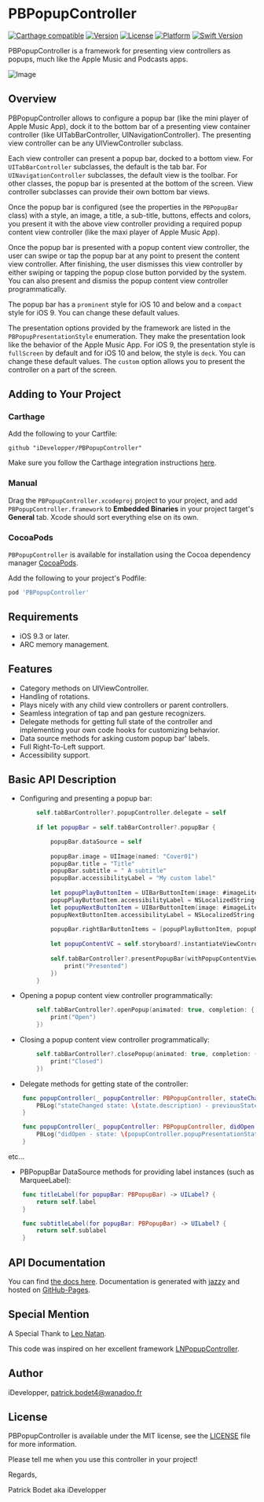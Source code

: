 # PBPopupController

[![Carthage compatible](https://img.shields.io/badge/Carthage-compatible-4BC51D.svg?style=flat)](https://github.com/Carthage/Carthage)
[![Version](https://img.shields.io/cocoapods/v/PBPopupController.svg?style=flat)](http://cocoapods.org/pods/PBPopupController)
[![License](https://img.shields.io/cocoapods/l/PBPopupController.svg?style=flat)](https://github.com/iDevelopper/PBPopupController/blob/master/LICENSE)
[![Platform](https://img.shields.io/cocoapods/p/PBPopupController.svg?style=flat)](http://cocoapods.org/pods/PBPopupController)
[![Swift Version](https://img.shields.io/badge/language-swift%204.2-brightgreen.svg)](https://developer.apple.com/swift) 
 
PBPopupController is a framework for presenting view controllers as popups, much like the Apple Music and Podcasts apps.

![Image](https://raw.githubusercontent.com/iDevelopper/PBPopupController/master/PBPopupController/Assets/iTunesArtwork.png)


## Overview

PBPopupController allows to configure a popup bar (like the mini player of Apple Music App), dock it to the bottom bar of a presenting view container controller (like UITabBarController, UINavigationController). The presenting view controller can be any UIViewController subclass.

Each view controller can present a popup bar, docked to a bottom view. For `UITabBarController` subclasses, the default is the tab bar. For `UINavigationController` subclasses, the default view is the toolbar. For other classes, the popup bar is presented at the bottom of the screen. View controller subclasses can provide their own bottom bar views.

Once the popup bar is configured (see the properties in the `PBPopupBar` class) with a style, an image, a title, a sub-title, buttons, effects and colors, you present it with the above view controller providing a required popup content view controller (like the maxi player of Apple Music App).

Once the popup bar is presented with a popup content view controller, the user can swipe or tap the popup bar at any point to present the content view controller. After finishing, the user dismisses this view controller by either swiping or tapping the popup close button porvided by the system.
 
You can also present and dismiss the popup content view controller programmatically.

The popup bar has a `prominent` style for iOS 10 and below and a `compact` style for iOS 9. You can change these default values.

The presentation options provided by the framework are listed in the `PBPopupPresentationStyle` enumeration. They make the presentation look like the behavior of the Apple Music App. For iOS 9, the presentation style is `fullScreen` by default and for iOS 10 and below, the style is `deck`. You can change these default values. The `custom` option allows you to present the controller on a part of the screen.

## Adding to Your Project

### Carthage

Add the following to your Cartfile:

```github "iDevelopper/PBPopupController"```

Make sure you follow the Carthage integration instructions [here](https://github.com/Carthage/Carthage#if-youre-building-for-ios-tvos-or-watchos).

### Manual

Drag the `PBPopupController.xcodeproj` project to your project, and add `PBPopupController.framework` to **Embedded Binaries** in your project target's **General** tab. Xcode should sort everything else on its own.

### CocoaPods

`PBPopupController` is available for installation using the Cocoa dependency manager [CocoaPods](http://cocoapods.org/). 

Add the following to your project's Podfile:
```ruby
pod 'PBPopupController'
```

## Requirements

* iOS 9.3 or later.
* ARC memory management.

## Features

* Category methods on UIViewController.
* Handling of rotations.
* Plays nicely with any child view controllers or parent controllers.
* Seamless integration of tap and pan gesture recognizers.
* Delegate methods for getting full state of the controller and implementing your own code hooks for customizing behavior.
* Data source methods for asking custom popup bar' labels.
* Full Right-To-Left support.
* Accessibility support.

## Basic API Description

* Configuring and presenting a popup bar:
```Swift
        self.tabBarController?.popupController.delegate = self
        
        if let popupBar = self.tabBarController?.popupBar {

            popupBar.dataSource = self
            
            popupBar.image = UIImage(named: "Cover01")
            popupBar.title = "Title"
            popupBar.subtitle = " A subtitle"
            popupBar.accessibilityLabel = "My custom label"
            
            let popupPlayButtonItem = UIBarButtonItem(image: #imageLiteral(resourceName: "play-small"), style: .plain, target: self, action: #selector(playPauseAction(_:)))
            popupPlayButtonItem.accessibilityLabel = NSLocalizedString("Play", comment: "")
            let popupNextButtonItem = UIBarButtonItem(image: #imageLiteral(resourceName: "next-small"), style: .plain, target: self, action: #selector(nextAction(_:)))
            popupNextButtonItem.accessibilityLabel = NSLocalizedString("Next track", comment: "")
            
            popupBar.rightBarButtonItems = [popupPlayButtonItem, popupNextButtonItem]
            
            let popupContentVC = self.storyboard?.instantiateViewController(withIdentifier: "PopupContentViewController") as? PopupContentViewController
            
            self.tabBarController?.presentPopupBar(withPopupContentViewController: popupContentVC, animated: true, completion: {
                print("Presented")
            })
        }
```
* Opening a popup content view controller programmatically:
```Swift
        self.tabBarController?.openPopup(animated: true, completion: {
            print("Open")
        })
```
* Closing a popup content view controller programmatically:
```Swift
        self.tabBarController?.closePopup(animated: true, completion: {
            print("Closed")
        })
```
* Delegate methods for getting state of the controller:
```Swift
    func popupController(_ popupController: PBPopupController, stateChanged state: PBPopupPresentationState, previousState: PBPopupPresentationState) {
        PBLog("stateChanged state: \(state.description) - previousState: \(previousState.description)")
    }
```
```Swift
    func popupController(_ popupController: PBPopupController, didOpen popupContentViewController: UIViewController) {
        PBLog("didOpen - state: \(popupController.popupPresentationState.description)")
    }
```
etc...


* PBPopupBar DataSource methods for providing label instances (such as MarqueeLabel):
```Swift
    func titleLabel(for popupBar: PBPopupBar) -> UILabel? {
        return self.label
    }
```
```Swift
    func subtitleLabel(for popupBar: PBPopupBar) -> UILabel? {
        return self.sublabel
    }
```

## API Documentation

You can find [the docs here](http://iDevelopper.github.io/PBPopupController/). Documentation is generated with [jazzy](https://github.com/realm/jazzy) and hosted on [GitHub-Pages](https://pages.github.com).

## Special Mention

A Special Thank to [Leo Natan](https://github.com/LeoNatan).

This code was inspired on her excellent framework [LNPopupController](https://github.com/LeoNatan/LNPopupController).

## Author

iDevelopper, patrick.bodet4@wanadoo.fr

## License

PBPopupController is available under the MIT license, see the [LICENSE](https://github.com/iDevelopper/PBPopupController/blob/master/LICENSE) file for more information.

Please tell me when you use this controller in your project!

Regards,

Patrick Bodet aka iDevelopper

